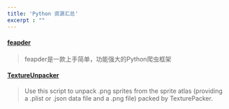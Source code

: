 ```yaml
---
title: 'Python 资源汇总'
excerpt : ""
---
```

#### [feapder](https://developer.android.google.cn/kotlin)

> feapder是一款上手简单，功能强大的Python爬虫框架

#### [TextureUnpacker](https://github.com/onepill/texture_unpacker_scirpt)

> Use this script to unpack .png sprites from the sprite atlas (providing a .plist or .json data file and a .png file) packed by TexturePacker.

